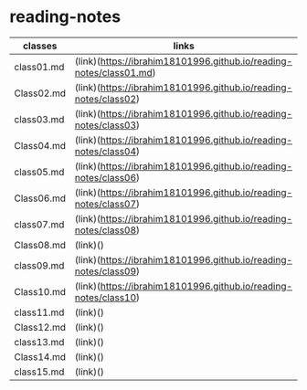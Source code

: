 # reading-notes
classes| links
------------ | -------------
class01.md |(link)(https://ibrahim18101996.github.io/reading-notes/class01.md)
Class02.md |(link)(https://ibrahim18101996.github.io/reading-notes/class02)
class03.md | (link)(https://ibrahim18101996.github.io/reading-notes/class03)
Class04.md | (link)(https://ibrahim18101996.github.io/reading-notes/class04)
class05.md | (link)(https://ibrahim18101996.github.io/reading-notes/class06)
Class06.md | (link)(https://ibrahim18101996.github.io/reading-notes/class07)
class07.md | (link)(https://ibrahim18101996.github.io/reading-notes/class08)
Class08.md |(link)()
class09.md | (link)(https://ibrahim18101996.github.io/reading-notes/class09)
Class10.md | (link)(https://ibrahim18101996.github.io/reading-notes/class10)
class11.md | (link)()
Class12.md | (link)()
class13.md | (link)()
Class14.md |(link)()
class15.md |(link)()
